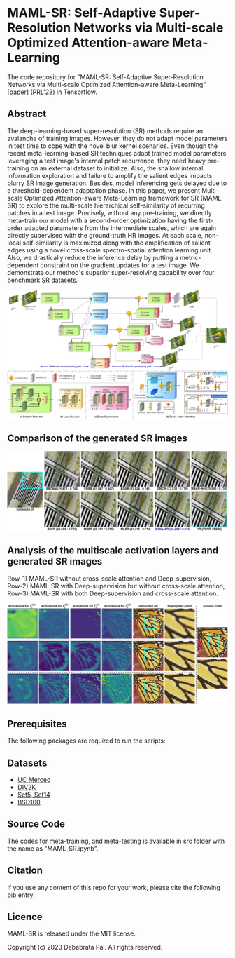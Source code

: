 # MAML-SR: Self-Adaptive Super-Resolution Networks via Multi-scale Optimized Attention-aware Meta-Learning

The code repository for "MAML-SR: Self-Adaptive Super-Resolution Networks via Multi-scale Optimized Attention-aware Meta-Learning" [[paper]](https://www.sciencedirect.com/science/article/abs/pii/S0167865523002246) (PRL'23) in Tensorflow. 

## Abstract
 
The deep-learning-based super-resolution (SR) methods require an avalanche of training images. However, they do not adapt model parameters in test time to cope with the novel blur kernel scenarios. Even though the recent meta-learning-based SR techniques adapt trained model parameters leveraging a test image's internal patch recurrence, they need heavy pre-training on an external dataset to initialize. Also, the shallow internal information exploration and failure to amplify the salient edges impacts blurry SR image generation. Besides, model inferencing gets delayed due to a threshold-dependent adaptation phase. In this paper, we present Multi-scale Optimized Attention-aware Meta-Learning framework for SR (MAML-SR) to explore the multi-scale hierarchical self-similarity of recurring patches in a test image. Precisely, without any pre-training, we directly meta-train our model with a second-order optimization having the first-order adapted parameters from the intermediate scales, which are again directly supervised with the ground-truth HR images. At each scale, non-local self-similarity is maximized along with the amplification of salient edges using a novel cross-scale spectro-spatial attention learning unit. Also, we drastically reduce the inference delay by putting a metric-dependent constraint on the gradient updates for a test image. We demonstrate our method's superior super-resolving capability over four benchmark SR datasets.

<img src='Imgs/Fig1_MAML-SR_Archi.jpg' width='700'>

## Comparison of the generated SR images 

<img src='Imgs/Fig2_1009_comp.jpg' width='700'>

## Analysis of the multiscale activation layers and generated SR images
Row-1) MAML-SR without cross-scale attention and Deep-supervision, Row-2) MAML-SR with Deep-supervision but without cross-scale attention, Row-3) MAML-SR with both Deep-supervision and cross-scale attention.

<img src='Imgs/Fig3_latent_space.jpg' width='700'>

## Prerequisites

The following packages are required to run the scripts:


## Datasets

* [UC Merced](http://weegee.vision.ucmerced.edu/datasets/landuse.html)
* [DIV2K](https://data.vision.ee.ethz.ch/cvl/DIV2K/)
* [Set5, Set14](https://www.kaggle.com/datasets/ll01dm/set-5-14-super-resolution-dataset)
* [BSD100](https://huggingface.co/datasets/eugenesiow/BSD100)

## Source Code

The codes for meta-training, and meta-testing is available in src folder with the name as "MAML_SR.ipynb". 

## Citation 

If you use any content of this repo for your work, please cite the following bib entry:


## Licence

MAML-SR is released under the MIT license.

Copyright (c) 2023 Debabrata Pal. All rights reserved.


